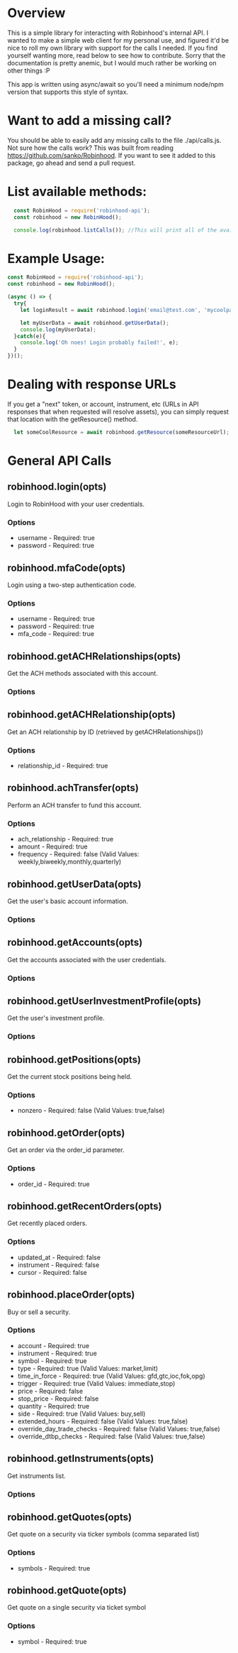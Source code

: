 # Overview

This is a simple library for interacting with Robinhood's internal API.  I wanted to make a simple web client for my personal use, and figured it'd be nice to roll my own library with support for the calls I needed.  If you find yourself wanting more, read below to see how to contribute.  Sorry that the documentation is pretty anemic, but I would much rather be working on other things :P

This app is written using async/await so you'll need a minimum node/npm version that supports this style of syntax. 

# Want to add a missing call? 

You should be able to easily add any missing calls to the file ./api/calls.js.  Not sure how the calls work? This was built from reading https://github.com/sanko/Robinhood.  If you want to see it added to this package, go ahead and send a pull request.

# List available methods: 

```javascript
  const RobinHood = require('robinhood-api');
  const robinhood = new RobinHood();

  console.log(robinhood.listCalls()); //This will print all of the available API calls this library can do.
```

# Example Usage: 

```javascript
const RobinHood = require('robinhood-api');
const robinhood = new RobinHood();

(async () => {
  try{
    let loginResult = await robinhood.login('email@test.com', 'mycoolpassword');

    let myUserData = await robinhood.getUserData();
    console.log(myUserData);
  }catch(e){
    console.log('Oh noes! Login probably failed!', e);
  }
})();
```

# Dealing with response URLs

If you get a "next" token, or account, instrument, etc (URLs in API responses that when requested will resolve assets), you can simply request that location with the getResource() method.

```javascript
  let someCoolResource = await robinhood.getResource(someResourceUrl);
```

# General API Calls 
## robinhood.login(opts)
Login to RobinHood with your user credentials.
### Options
* username - Required: true
* password - Required: true
## robinhood.mfaCode(opts)
Login using a two-step authentication code.
### Options
* username - Required: true
* password - Required: true
* mfa_code - Required: true
## robinhood.getACHRelationships(opts)
Get the ACH methods associated with this account.
### Options
## robinhood.getACHRelationship(opts)
Get an ACH relationship by ID (retrieved by getACHRelationships())
### Options
* relationship_id - Required: true
## robinhood.achTransfer(opts)
Perform an ACH transfer to fund this account.
### Options
* ach_relationship - Required: true
* amount - Required: true
* frequency - Required: false (Valid Values: weekly,biweekly,monthly,quarterly)
## robinhood.getUserData(opts)
Get the user's basic account information.
### Options
## robinhood.getAccounts(opts)
Get the accounts associated with the user credentials.
### Options
## robinhood.getUserInvestmentProfile(opts)
Get the user's investment profile.
### Options
## robinhood.getPositions(opts)
Get the current stock positions being held.
### Options
* nonzero - Required: false (Valid Values: true,false)
## robinhood.getOrder(opts)
Get an order via the order_id parameter.
### Options
* order_id - Required: true
## robinhood.getRecentOrders(opts)
Get recently placed orders.
### Options
* updated_at - Required: false
* instrument - Required: false
* cursor - Required: false
## robinhood.placeOrder(opts)
Buy or sell a security.
### Options
* account - Required: true
* instrument - Required: true
* symbol - Required: true
* type - Required: true (Valid Values: market,limit)
* time_in_force - Required: true (Valid Values: gfd,gtc,ioc,fok,opg)
* trigger - Required: true (Valid Values: immediate,stop)
* price - Required: false
* stop_price - Required: false
* quantity - Required: true
* side - Required: true (Valid Values: buy,sell)
* extended_hours - Required: false (Valid Values: true,false)
* override_day_trade_checks - Required: false (Valid Values: true,false)
* override_dtbp_checks - Required: false (Valid Values: true,false)
## robinhood.getInstruments(opts)
Get instruments list.
### Options
## robinhood.getQuotes(opts)
Get quote on a security via ticker symbols (comma separated list)
### Options
* symbols - Required: true
## robinhood.getQuote(opts)
Get quote on a single security via ticket symbol
### Options
* symbol - Required: true
